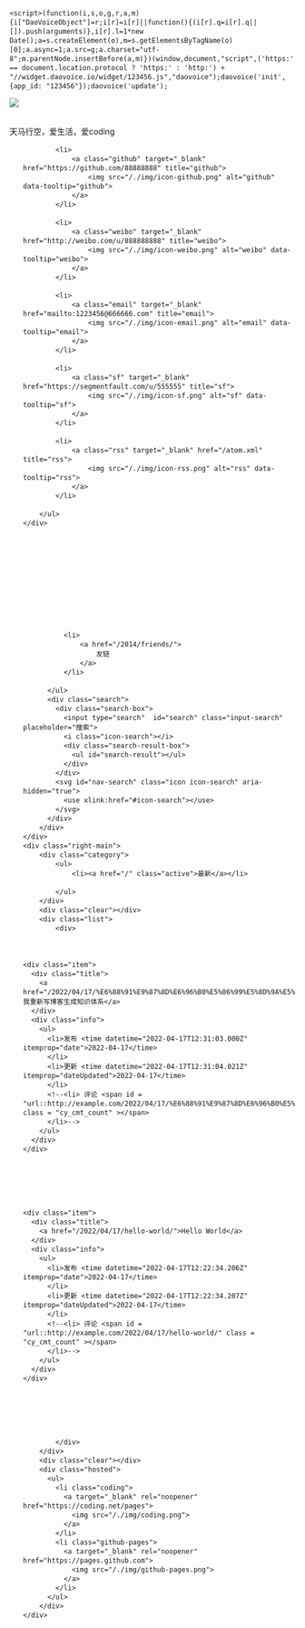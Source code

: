 <html lang="en">
<head>
  <meta charset="UTF-8">
  <meta http-equiv="X-UA-Compatible" content="IE=edge,chrome=1">
  <meta name="viewport" content="width=device-width, initial-scale=1, maximum-scale=1, user-scalable=no">
  <meta name="keywords" content="hexo,个人博客,blog" />
  <meta name="description" content="某某的个人博客" />
  <meta http-equiv="x-dns-prefetch-control" content="on">
  <link rel="dns-prefetch" href="https://busuanzi.ibruce.info">
  <link rel="dns-prefetch" href="https://at.alicdn.com">
  
  <link rel="dns-prefetch" href="https://widget.daovoice.io">
  <link rel="dns-prefetch" href="https://widget-static-cdn.daovoice.io">
  <link rel="dns-prefetch" href="https://im.daovoice.io">
  
  
  <link rel="dns-prefetch" href="https://hm.baidu.com/">
  
  
  <link rel="dns-prefetch" href="https://cdn.jsdelivr.net">
  <link rel="dns-prefetch" href="https://api.github.com">
  <link rel="dns-prefetch" href="https://avatars3.githubusercontent.com">
  
  <link rel="stylesheet" type="text/css" href="/./style/main.css">
	<link rel="shortcut icon" href="/favicon.ico" title="Favicon">
  <link rel="stylesheet" href="https://cdn.jsdelivr.net/npm/gitalk@1/dist/gitalk.css">
	<title>Hexo</title>
  
  <script>var _hmt=_hmt||[];(function(){var hm=document.createElement("script");hm.src="https://hm.baidu.com/hm.js?awwssw1snsnsnn1ndndnndnd99j";var s=document.getElementsByTagName("script")[0];s.parentNode.insertBefore(hm,s);})();
  </script>
  
  
    <script>(function(i,s,o,g,r,a,m){i["DaoVoiceObject"]=r;i[r]=i[r]||function(){(i[r].q=i[r].q||[]).push(arguments)},i[r].l=1*new Date();a=s.createElement(o),m=s.getElementsByTagName(o)[0];a.async=1;a.src=g;a.charset="utf-8";m.parentNode.insertBefore(a,m)})(window,document,"script",('https:' == document.location.protocol ? 'https:' : 'http:') + "//widget.daovoice.io/widget/123456.js","daovoice");daovoice('init',{app_id: "123456"});daovoice('update');
  </script>
  
<meta name="generator" content="Hexo 6.1.0"></head>
<body>
  <div class="left-aside">
    <div class="face-img"><img src="https://tva3.sinaimg.cn/crop.0.0.200.200.180/005Kc3C1jw8f2uep0hhkvj305k05k3yk.jpg"></div>
    <div class="intro-word">
        <h2></h2>
        <p>天马行空，爱生活，爱coding</p>
    </div>
    <div class="sns">
        <ul>
            
            <li>
                <a class="github" target="_blank" href="https://github.com/88888888" title="github">
                    <img src="/./img/icon-github.png" alt="github" data-tooltip="github">
                </a>
            </li>
            
            <li>
                <a class="weibo" target="_blank" href="http://weibo.com/u/888888888" title="weibo">
                    <img src="/./img/icon-weibo.png" alt="weibo" data-tooltip="weibo">
                </a>
            </li>
            
            <li>
                <a class="email" target="_blank" href="mailto:1223456@666666.com" title="email">
                    <img src="/./img/icon-email.png" alt="email" data-tooltip="email">
                </a>
            </li>
            
            <li>
                <a class="sf" target="_blank" href="https://segmentfault.com/u/555555" title="sf">
                    <img src="/./img/icon-sf.png" alt="sf" data-tooltip="sf">
                </a>
            </li>
            
            <li>
                <a class="rss" target="_blank" href="/atom.xml" title="rss">
                    <img src="/./img/icon-rss.png" alt="rss" data-tooltip="rss">
                </a>
            </li>
            
        </ul>
    </div>
</div>
<div class="right-aside">
    <div class="right-nav ms">
        <div class="main">
          <svg id="nav-menu" class="icon icon-menu" aria-hidden="true">
            <use xlink:href="#icon-menu"></use>
          </svg>
          <ul class="left">
              
              <li>
                  <a href="/2014/friends/">
                      友链
                  </a>
              </li>
              
          </ul>
          <div class="search">
            <div class="search-box">
              <input type="search"  id="search" class="input-search" placeholder="搜索">
              <i class="icon-search"></i>
              <div class="search-result-box">
                <ul id="search-result"></ul>
              </div>
            </div>
            <svg id="nav-search" class="icon icon-search" aria-hidden="true">
              <use xlink:href="#icon-search"></use>
            </svg>
          </div>
        </div>
    </div>
    <div class="right-main">
        <div class="category">
            <ul>
                <li><a href="/" class="active">最新</a></li>
                
            </ul>
        </div>
        <div class="clear"></div>
        <div class="list">
            <div>
                
                
  
    <div class="item">
      <div class="title">
        <a href="/2022/04/17/%E6%88%91%E9%87%8D%E6%96%B0%E5%86%99%E5%8D%9A%E5%AE%A2%E7%94%9F%E6%88%90%E7%9F%A5%E8%AF%86%E4%BD%93%E7%B3%BB/">我重新写博客生成知识体系</a>
      </div>
      <div class="info">
        <ul>
          <li>发布 <time datetime="2022-04-17T12:31:03.000Z" itemprop="date">2022-04-17</time>
          </li>
          <li>更新 <time datetime="2022-04-17T12:31:04.021Z" itemprop="dateUpdated">2022-04-17</time>
          </li>
          <!--<li> 评论 <span id = "url::http://example.com/2022/04/17/%E6%88%91%E9%87%8D%E6%96%B0%E5%86%99%E5%8D%9A%E5%AE%A2%E7%94%9F%E6%88%90%E7%9F%A5%E8%AF%86%E4%BD%93%E7%B3%BB/" class = "cy_cmt_count" ></span>
          </li>-->
        </ul>
      </div>
    </div>
  


                
                
  
    <div class="item">
      <div class="title">
        <a href="/2022/04/17/hello-world/">Hello World</a>
      </div>
      <div class="info">
        <ul>
          <li>发布 <time datetime="2022-04-17T12:22:34.206Z" itemprop="date">2022-04-17</time>
          </li>
          <li>更新 <time datetime="2022-04-17T12:22:34.207Z" itemprop="dateUpdated">2022-04-17</time>
          </li>
          <!--<li> 评论 <span id = "url::http://example.com/2022/04/17/hello-world/" class = "cy_cmt_count" ></span>
          </li>-->
        </ul>
      </div>
    </div>
  


                
                

            </div>
        </div>
        <div class="clear"></div>
        <div class="hosted">
          <ul>
            <li class="coding">
              <a target="_blank" rel="noopener" href="https://coding.net/pages">
                <img src="/./img/coding.png">
              </a>
            </li>
            <li class="github-pages">
              <a target="_blank" rel="noopener" href="https://pages.github.com">
                <img src="/./img/github-pages.png">
              </a>
            </li>
          </ul>
        </div>
    </div>
</div>
<script>
  var homeLeftBgArr = 'https://ws3.sinaimg.cn/large/006tKfTcly1fsulzlvofnj30af0k5jvu.jpg,https://ws2.sinaimg.cn/large/006tNbRwly1fwl2alhqibj31kw2dcu0y.jpg,https://ws1.sinaimg.cn/large/006tNbRwly1fwl2bclcirj31kw2czk7v.jpg,https://ws3.sinaimg.cn/large/006tNbRwly1fwl2c765jej31kw2d1npe.jpg,https://ws3.sinaimg.cn/large/006tNbRwly1fwl2dentnvj31kw2dc1l2.jpg,https://ws4.sinaimg.cn/large/006tNbRwly1fwl2dqawiej31kw2d8x6p.jpg,https://ws3.sinaimg.cn/large/006tNbRwly1fwl2f7yp25j31kw3a97wh.jpg'.split(',');
  var homeLeftBgArrLen = homeLeftBgArr.length;
  var leftBackgroundUrl = homeLeftBgArr[Math.floor(Math.random() * homeLeftBgArrLen)];
  var homeLeftAsideNode = document.getElementsByClassName('left-aside')[0];
  if (homeLeftAsideNode) {
    homeLeftAsideNode.style.backgroundImage = 'url(' + leftBackgroundUrl + ')';
  }
</script>
<script async src="//busuanzi.ibruce.info/busuanzi/2.3/busuanzi.pure.mini.js"></script>
</script>
<script>//console
  var consoleConfig = '\n欢迎访问 https://hufangyun.com ，围观小猿大圣的博客(づ｡◕‿‿◕｡)づ！\n,\n本博客使用 %cHexo%c 搭建，博客主题为小猿大圣开发的 %chexo-themes-yearn%c ~~~ 🎉🎉🎉 \n\n源码 https://github.com/Youthink/hexo-themes-yearn \n\n如果喜欢可以 star 支持一下 ❤️~\n,\n扫描下面的二维码，在手机上查看博客！\n,https://static.hufangyun.com/blog-url-qrcode-180-180.png,\n 想知道这个效果如何实现的？博客内搜索 console 彩蛋 🚀 ！\n'.split(',');
  var canConsole = true;
  var consoleInfo = (function(consoleConfig) {
  if (!canConsole || !consoleConfig || consoleConfig.length < 1) {
    return;
  }
  var consoleColor = '#6190e8';
  var _console;
  var backgroundTextStyle = 'padding: 1px 5px;color: #fff;background: ' + consoleColor + ';'
  var textStyle = 'color: ' + consoleColor + ';';

  consoleConfig.map(o => {
    var num = (o.match(/%c/g) || []).length;
    if(/^http(s)?:\/\//.test(o)) {
      console.log('%c     ', 'background: url(' + o + ') no-repeat left center;font-size: 180px;');
      return;
    }
    if (num > 0) {
      var logArguments = [];
      for (var i = 0; i < num; i++) {
        if (i % 2 === 0) {
          logArguments.push(backgroundTextStyle);
        } else {
          logArguments.push(textStyle);
        }
      }
      (_console = console).log.apply(_console, ['%c' + o, textStyle].concat(logArguments));
      return;
    }
    console.log('%c' + o, textStyle);
  });
}(consoleConfig));</script><script type="text/javascript" src="/./js/main.js"></script>

  <script src="//at.alicdn.com/t/font_159214_mvtxvg9me9.js"></script>
</body>
</html>
